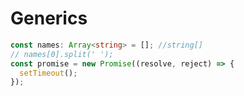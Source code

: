 # Generics

```typescript
const names: Array<string> = []; //string[]
// names[0].split(' ');
const promise = new Promise((resolve, reject) => {
  setTimeout();
});
```
